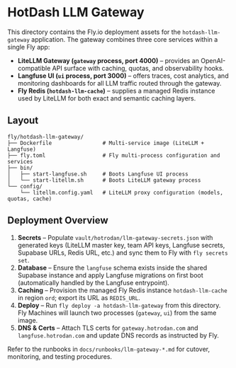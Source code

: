 # HotDash LLM Gateway

This directory contains the Fly.io deployment assets for the `hotdash-llm-gateway` application. The gateway combines three core services within a single Fly app:

- **LiteLLM Gateway (`gateway` process, port 4000)** – provides an OpenAI-compatible API surface with caching, quotas, and observability hooks.
- **Langfuse UI (`ui` process, port 3000)** – offers traces, cost analytics, and monitoring dashboards for all LLM traffic routed through the gateway.
- **Fly Redis (`hotdash-llm-cache`)** – supplies a managed Redis instance used by LiteLLM for both exact and semantic caching layers.

## Layout

```
fly/hotdash-llm-gateway/
├── Dockerfile                # Multi-service image (LiteLLM + Langfuse)
├── fly.toml                  # Fly multi-process configuration and services
├── bin/
│   ├── start-langfuse.sh     # Boots Langfuse UI process
│   └── start-litellm.sh      # Boots LiteLLM gateway process
└── config/
    └── litellm.config.yaml   # LiteLLM proxy configuration (models, quotas, cache)
```

## Deployment Overview

1. **Secrets** – Populate `vault/hotrodan/llm-gateway-secrets.json` with generated keys (LiteLLM master key, team API keys, Langfuse secrets, Supabase URLs, Redis URL, etc.) and sync them to Fly with `fly secrets set`.
2. **Database** – Ensure the `langfuse` schema exists inside the shared Supabase instance and apply Langfuse migrations on first boot (automatically handled by the Langfuse entrypoint).
3. **Caching** – Provision the managed Fly Redis instance `hotdash-llm-cache` in region `ord`; export its URL as `REDIS_URL`.
4. **Deploy** – Run `fly deploy -a hotdash-llm-gateway` from this directory. Fly Machines will launch two processes (`gateway`, `ui`) from the same image.
5. **DNS & Certs** – Attach TLS certs for `gateway.hotrodan.com` and `langfuse.hotrodan.com` and update DNS records as instructed by Fly.

Refer to the runbooks in `docs/runbooks/llm-gateway-*.md` for cutover, monitoring, and testing procedures.
